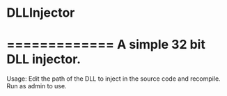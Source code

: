 # DLLInjector
=============
A simple 32 bit DLL injector.
=============
Usage: Edit the path of the DLL to inject in the source code and recompile. Run as admin to use.
